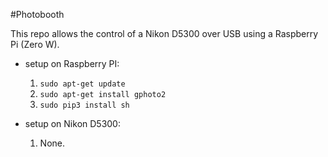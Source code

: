 #Photobooth

This repo allows the control of a Nikon D5300 over USB using a Raspberry Pi (Zero W).

* setup on Raspberry PI:
	1. `sudo apt-get update`
	2. `sudo apt-get install gphoto2`
	3. `sudo pip3 install sh`

* setup on Nikon D5300:
	1. None.
